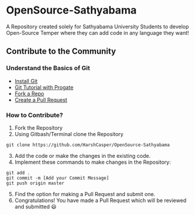 # OpenSource-Sathyabama
A Repository created solely for Sathyabama University Students to develop Open-Source Temper where they can add code in any language they want!

## Contribute to the Community

### Understand the Basics of Git

- [Install Git](https://www.edureka.co/blog/install-git/)
- [Git Tutorial with Progate](https://progate.com/languages/git)
- [Fork a Repo](https://help.github.com/en/articles/fork-a-repo)
- [Create a Pull Request](https://www.digitalocean.com/community/tutorials/how-to-create-a-pull-request-on-github)

### How to Contribute? 

1. Fork the Repository 
2. Using Gitbash/Terminal clone the Repository

```
git clone https://github.com/HarshCasper/OpenSource-Sathyabama
```
3. Add the code or make the changes in the existing code. 
4. Implement these commands to make changes in the Repository: 

```
git add .
git commit -m [Add your Commit Message]
git push origin master
```
5. Find the option for making a Pull Request and submit one. 
6. Congratulations! You have made a Pull Request which will be reviewed and submitted :smiley:
